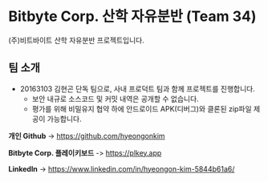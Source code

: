 # Bitbyte Corp. 산학 자유분반 (Team 34)

(주)비트바이트 산학 자유분반 프로젝트입니다.

## 팀 소개

- 20163103 김현곤 단독 팀으로, 사내 프로덕트 팀과 함께 프로젝트를 진행합니다.
  - 보안 내규로 소스코드 및 커밋 내역은 공개할 수 없습니다.
  - 평가를 위해 비밀유지 협약 하에 안드로이드 APK(디버그)와 클론된 zip파일 제공이 가능합니다.

**개인 Github** -> https://github.com/hyeongonkim

**Bitbyte Corp. 플레이키보드** -> https://plkey.app

**LinkedIn** -> https://www.linkedin.com/in/hyeongon-kim-5844b61a6/
